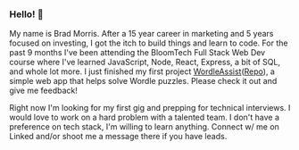 ### Hello! 👋
My name is Brad Morris. After a 15 year career in marketing and 5 years focused on investing, I got the itch to build things and learn to code. For the past 9 months I've been attending the BloomTech Full Stack Web Dev course where I've learned JavaScript, Node, React, Express, a bit of SQL, and whole lot more. I just finished my first project [WordleAssist](https://www.wordleassist.dev/)([Repo](https://github.com/attyfinch/wordle-assist)), a simple web app that helps solve Wordle puzzles. Please check it out and give me feedback!

Right now I'm looking for my first gig and prepping for technical interviews. I would love to work on a hard problem with a talented team. I don't have a preference on tech stack, I'm willing to learn anything. Connect w/ me on Linked and/or shoot me a message there if you have leads.

